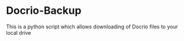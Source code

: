 # Docrio-Backup
This is a python script which allows downloading of Docrio files to your local drive
